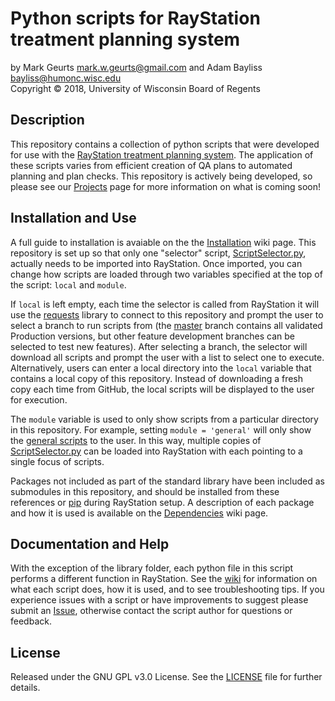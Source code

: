 # Python scripts for RayStation treatment planning system

by Mark Geurts <mark.w.geurts@gmail.com> and Adam Bayliss <bayliss@humonc.wisc.edu>
<br>Copyright &copy; 2018, University of Wisconsin Board of Regents

## Description

This repository contains a collection of python scripts that were developed 
for use with the [RayStation treatment planning system](https://www.raysearchlabs.com/raystation/). The application of these scripts varies from efficient creation of QA plans to automated planning and plan checks. This repository is actively being developed, so please see our [Projects](../../projects) page for more information on what is coming soon!

## Installation and Use

A full guide to installation is avaiable on the the [Installation](../../wiki/dependencies) wiki page. This repository is set up so that only one "selector" script, [ScriptSelector.py](../../blob/master/ScriptSelector.py), actually needs to be imported into RayStation. Once imported, you can change how scripts are loaded through two variables specified at the top of the script: `local` and `module`. 

If `local` is left empty, each time the selector is called from RayStation it will use the [requests](http://docs.python-requests.org/en/master/) library to connect to this repository and prompt the user to select a branch to run scripts from (the [master](../../) branch contains all validated Production versions, but other feature development branches can be selected to test new features). After selecting a branch, the selector will download all scripts and prompt the user with a list to select one to execute. Alternatively, users can enter a local directory into the `local` variable that contains a local copy of this repository. Instead of downloading a fresh copy each time from GitHub, the local scripts will be displayed to the user for execution.

The `module` variable is used to only show scripts from a particular directory in this repository. For example, setting `module = 'general'` will only show the [general scripts](general) to the user. In this way, multiple copies of [ScriptSelector.py](../../blob/master/ScriptSelector.py) can be loaded into RayStation with each pointing to a single focus of scripts.

Packages not included as part of the standard library have been included as submodules in this repository, and should be installed from these references or [pip](https://packaging.python.org/tutorials/installing-packages/) during RayStation setup. A description of each package and how it is used is available on the [Dependencies](../../wiki/dependencies) wiki page.

## Documentation and Help

With the exception of the library folder, each python file in this script performs a different function in RayStation.  See the [wiki](../../wiki) for information on what each script does, how it is used, and to see troubleshooting tips. If you experience issues with a script or have improvements to suggest please submit an [Issue](../../issues), otherwise contact the script author for questions or feedback.

## License

Released under the GNU GPL v3.0 License. See the [LICENSE](LICENSE) file for further details.

